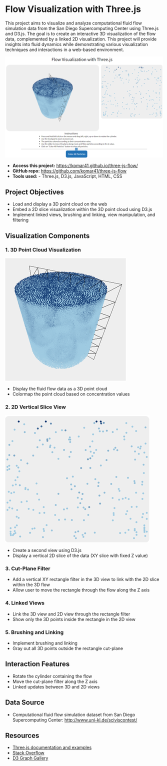 # Flow Visualization with Three.js

This project aims to visualize and analyze computational fluid flow simulation data from the San Diego Supercomputing Center using Three.js and D3.js. The goal is to create an interactive 3D visualization of the flow data, complemented by a linked 2D visualization. This project will provide insights into fluid dynamics while demonstrating various visualization techniques and interactions in a web-based environment.

![image](imgs/flow-final.png)

- __Access this project:__ https://komar41.github.io/three-js-flow/
- __GitHub repo:__ https://github.com/komar41/three-js-flow
- __Tools used:__ - Three.js, D3.js, JavaScript, HTML, CSS

## Project Objectives

- Load and display a 3D point cloud on the web
- Embed a 2D slice visualization within the 3D point cloud using D3.js
- Implement linked views, brushing and linking, view manipulation, and filtering

## Visualization Components

### 1. 3D Point Cloud Visualization
![image](imgs/flow-cylinder.png)
- Display the fluid flow data as a 3D point cloud
- Colormap the point cloud based on concentration values

### 2. 2D Vertical Slice View
![image](imgs/2d-vertical-slice.png)
- Create a second view using D3.js
- Display a vertical 2D slice of the data (XY slice with fixed Z value)

### 3. Cut-Plane Filter
- Add a vertical XY rectangle filter in the 3D view to link with the 2D slice within the 3D flow
- Allow user to move the rectangle through the flow along the Z axis

### 4. Linked Views
- Link the 3D view and 2D view through the rectangle filter
- Show only the 3D points inside the rectangle in the 2D view

### 5. Brushing and Linking
- Implement brushing and linking
- Gray out all 3D points outside the rectangle cut-plane

## Interaction Features
- Rotate the cylinder containing the flow
- Move the cut-plane filter along the Z axis
- Linked updates between 3D and 2D views

## Data Source
- Computational fluid flow simulation dataset from San Diego Supercomputing Center: http://www.uni-kl.de/sciviscontest/

## Resources
- [Three.js documentation and examples](http://threejs.org/docs/)
- [Stack Overflow](https://stackoverflow.com/)
- [D3 Graph Gallery](https://d3-graph-gallery.com/)
